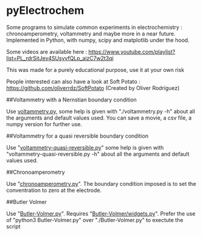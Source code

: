 # pyElectrochem
Some programs to simulate common experiments in electrochemistry : chronoamperometry, voltammetry and maybe more in a near future. Implemented in Python, with numpy, scipy and matplotlib under the hood.

Some videos are available here : 
https://www.youtube.com/playlist?list=PL_rdrSitJev4SUsyvfQLp_aizC7w2t3qi

This was made for a purely educational purpose, use it at your own risk

People interested can also have a look at Soft Potato :
https://github.com/oliverrdz/SoftPotato (Created by Oliver Rodríguez)

##Voltammetry with a Nernstian boundary condition

Use [voltammetry.py](voltammetry-nernst/voltammetry.py), some help is given with "./voltammetry.py -h" about all the arguments and default values used. You can save a movie, a csv file, a numpy version for further use.

##Voltammetry for a quasi reversible boundary condition

Use "[voltammetry-quasi-reversible.py](voltammetry-quasi-reversible/voltammetry-quasi-reversible.py)" some help is given with "voltammetry-quasi-reversible.py -h" about all the arguments and default values used. 

##Chronoamperometry

Use "[chronoamperometry.py](chronoamperometry/chronoamperometry.py)". The boundary condition imposed is to set the conventration to zero at the electrode.

##Butler Volmer

Use "[Butler-Volmer.py](Butler-Volmer/Butler-Volmer.py)". Requires "[Butler-Volmer/widgets.py](widgets.py)". Prefer the use of "python3 Butler-Volmer.py" over "./Butler-Volmer.py" to exectute the script 
